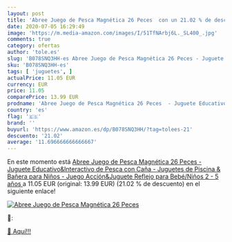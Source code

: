 ```yaml
---
layout: post
title: 'Abree Juego de Pesca Magnética 26 Peces  con un 21.02 % de descuento'
date: 2020-07-05 16:29:49
image: 'https://m.media-amazon.com/images/I/51TfNArbj6L._SL400_.jpg'
comments: true
category: ofertas
author: 'tole.es'
slug: 'B078SNQ3HH-es Abree Juego de Pesca Magnética 26 Peces - Juguete...'
sku: 'B078SNQ3HH-es'
tags: [ 'juguetes', ]
actualPrice: 11.05 EUR
currency: EUR
price: 11.05
comparePrice: 13.99 EUR
prodname: 'Abree Juego de Pesca Magnética 26 Peces  - Juguete Educativo&Interactivo de Pesca con Caña - Juguetes de Piscina & Bañera para Niños - Juego Acción&Juguete Reflejo para Bebé/Niños  2 - 5 años '
country: 'es'
flag: '🇪🇸'
brand: ''
buyurl: 'https://www.amazon.es/dp/B078SNQ3HH/?tag=tolees-21'
descuento: '21.02'
average: '11.696666666666667'
---
```


En este momento está [Abree Juego de Pesca Magnética 26 Peces  - Juguete Educativo&Interactivo de Pesca con Caña - Juguetes de Piscina & Bañera para Niños - Juego Acción&Juguete Reflejo para Bebé/Niños  2 - 5 años ](https://www.amazon.es/dp/B078SNQ3HH/?tag=tolees-21) a 11.05 EUR (original: 13.99 EUR) (21.02 %  de descuento) en el siguiente enlace!

[![Abree Juego de Pesca Magnética 26 Peces ](https://m.media-amazon.com/images/I/51TfNArbj6L._SL400_.jpg)](https://www.amazon.es/dp/B078SNQ3HH/?tag=tolees-21)

🔎:


[🛒 Aquí!!!](https://www.amazon.es/dp/B078SNQ3HH/?tag=tolees-21)
